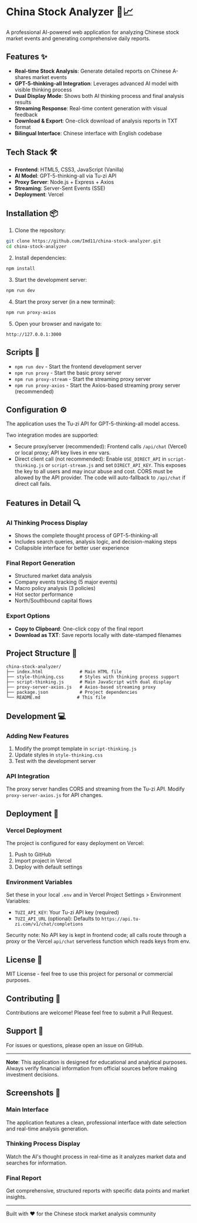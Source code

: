 # China Stock Analyzer 🏮📈

A professional AI-powered web application for analyzing Chinese stock market events and generating comprehensive daily reports.

## Features ✨

- **Real-time Stock Analysis**: Generate detailed reports on Chinese A-shares market events
- **GPT-5-thinking-all Integration**: Leverages advanced AI model with visible thinking process
- **Dual Display Mode**: Shows both AI thinking process and final analysis results
- **Streaming Response**: Real-time content generation with visual feedback
- **Download & Export**: One-click download of analysis reports in TXT format
- **Bilingual Interface**: Chinese interface with English codebase

## Tech Stack 🛠

- **Frontend**: HTML5, CSS3, JavaScript (Vanilla)
- **AI Model**: GPT-5-thinking-all via Tu-zi API
- **Proxy Server**: Node.js + Express + Axios
- **Streaming**: Server-Sent Events (SSE)
- **Deployment**: Vercel

## Installation 📦

1. Clone the repository:
```bash
git clone https://github.com/Imd11/china-stock-analyzer.git
cd china-stock-analyzer
```

2. Install dependencies:
```bash
npm install
```

3. Start the development server:
```bash
npm run dev
```

4. Start the proxy server (in a new terminal):
```bash
npm run proxy-axios
```

5. Open your browser and navigate to:
```
http://127.0.0.1:3000
```

## Scripts 📜

- `npm run dev` - Start the frontend development server
- `npm run proxy` - Start the basic proxy server
- `npm run proxy-stream` - Start the streaming proxy server
- `npm run proxy-axios` - Start the Axios-based streaming proxy server (recommended)

## Configuration ⚙️

The application uses the Tu-zi API for GPT-5-thinking-all model access.

Two integration modes are supported:
- Secure proxy/server (recommended): Frontend calls `/api/chat` (Vercel) or local proxy; API key lives in env vars.
- Direct client call (not recommended): Enable `USE_DIRECT_API` in `script-thinking.js` or `script-stream.js` and set `DIRECT_API_KEY`. This exposes the key to all users and may incur abuse and cost. CORS must be allowed by the API provider. The code will auto-fallback to `/api/chat` if direct call fails.

## Features in Detail 🔍

### AI Thinking Process Display
- Shows the complete thought process of GPT-5-thinking-all
- Includes search queries, analysis logic, and decision-making steps
- Collapsible interface for better user experience

### Final Report Generation
- Structured market data analysis
- Company events tracking (5 major events)
- Macro policy analysis (3 policies)
- Hot sector performance
- North/Southbound capital flows

### Export Options
- **Copy to Clipboard**: One-click copy of the final report
- **Download as TXT**: Save reports locally with date-stamped filenames

## Project Structure 📁

```
china-stock-analyzer/
├── index.html              # Main HTML file
├── style-thinking.css      # Styles with thinking process support
├── script-thinking.js      # Main JavaScript with dual display
├── proxy-server-axios.js   # Axios-based streaming proxy
├── package.json            # Project dependencies
└── README.md              # This file
```

## Development 💻

### Adding New Features
1. Modify the prompt template in `script-thinking.js`
2. Update styles in `style-thinking.css`
3. Test with the development server

### API Integration
The proxy server handles CORS and streaming from the Tu-zi API. Modify `proxy-server-axios.js` for API changes.

## Deployment 🚀

### Vercel Deployment
The project is configured for easy deployment on Vercel:

1. Push to GitHub
2. Import project in Vercel
3. Deploy with default settings

### Environment Variables
Set these in your local `.env` and in Vercel Project Settings > Environment Variables:
- `TUZI_API_KEY`: Your Tu-zi API key (required)
- `TUZI_API_URL` (optional): Defaults to `https://api.tu-zi.com/v1/chat/completions`

Security note: No API key is kept in frontend code; all calls route through a proxy or the Vercel `api/chat` serverless function which reads keys from env.

## License 📄

MIT License - feel free to use this project for personal or commercial purposes.

## Contributing 🤝

Contributions are welcome! Please feel free to submit a Pull Request.

## Support 💬

For issues or questions, please open an issue on GitHub.

---

**Note**: This application is designed for educational and analytical purposes. Always verify financial information from official sources before making investment decisions.

## Screenshots 📸

### Main Interface
The application features a clean, professional interface with date selection and real-time analysis generation.

### Thinking Process Display
Watch the AI's thought process in real-time as it analyzes market data and searches for information.

### Final Report
Get comprehensive, structured reports with specific data points and market insights.

---

Built with ❤️ for the Chinese stock market analysis community
